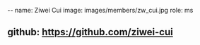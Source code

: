 --
name: Ziwei Cui
image: images/members/zw_cui.jpg
role: ms

github: https://github.com/ziwei-cui
---
